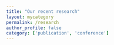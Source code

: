 ```yaml
---
title: "Our recent research"
layout: mycategory
permalink: /research
author_profile: false
category: ['publication', 'conference']
---
```

